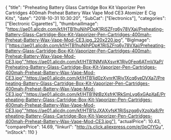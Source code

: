 {
	"title": "Preheating Battery Glass Cartridge Box Kit Vaporizer Pen Cartridges 400mah Preheat Battery Wax Vape Mod CE3 Atomizer E Cig Kits",
	"date": "2018-10-31 10:30:20",
	"SubCat": ["Electronics"],
	"categories": ["Electronic Cigarettes"],
	"thumbnailImage": "https://ae01.alicdn.com/kf/HTB1huNihPDpK1RjSZFrq6y78VXaj/Preheating-Battery-Glass-Cartridge-Box-Kit-Vaporizer-Pen-Cartridges-400mah-Preheat-Battery-Wax-Vape-Mod-CE3.jpg_220x220.jpg",
	"BigImage": ["https://ae01.alicdn.com/kf/HTB1huNihPDpK1RjSZFrq6y78VXaj/Preheating-Battery-Glass-Cartridge-Box-Kit-Vaporizer-Pen-Cartridges-400mah-Preheat-Battery-Wax-Vape-Mod-CE3.jpg","https://ae01.alicdn.com/kf/HTB1NMVAXsvrK1Rjy0Feq6ATmVXaP/Preheating-Battery-Glass-Cartridge-Box-Kit-Vaporizer-Pen-Cartridges-400mah-Preheat-Battery-Wax-Vape-Mod-CE3.jpg","https://ae01.alicdn.com/kf/HTB1jd0zXynrK1Rjy1Xcq6yeDVXa7/Preheating-Battery-Glass-Cartridge-Box-Kit-Vaporizer-Pen-Cartridges-400mah-Preheat-Battery-Wax-Vape-Mod-CE3.jpg","https://ae01.alicdn.com/kf/HTB1NtBzXsfrK1RkSmLyq6xGApXaE/Preheating-Battery-Glass-Cartridge-Box-Kit-Vaporizer-Pen-Cartridges-400mah-Preheat-Battery-Wax-Vape-Mod-CE3.jpg","https://ae01.alicdn.com/kf/HTB1zJXAXvfsK1RjSszgq6yXzpXa8/Preheating-Battery-Glass-Cartridge-Box-Kit-Vaporizer-Pen-Cartridges-400mah-Preheat-Battery-Wax-Vape-Mod-CE3.jpg"],
	"actualPrice": 10.43,
	"comparePrice": 14.69,
	"linkurl": "http://s.click.aliexpress.com/e/0pCfYGu",
	"inStock": 110
}
